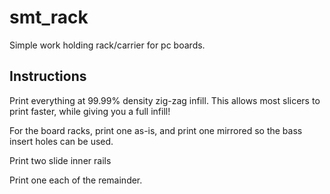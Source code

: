 # smt_rack
Simple work holding rack/carrier for pc boards.

## Instructions
Print everything at 99.99% density zig-zag infill. This allows most slicers to print faster, while giving you a full infill!

For the board racks, print one as-is, and print one mirrored so the bass insert holes can be used.

Print two slide inner rails

Print one each of the remainder.

